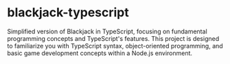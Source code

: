 # blackjack-typescript
Simplified version of Blackjack in TypeScript, focusing on fundamental programming concepts and TypeScript's features. This project is designed to familiarize you with TypeScript syntax, object-oriented programming, and basic game development concepts within a Node.js environment.
